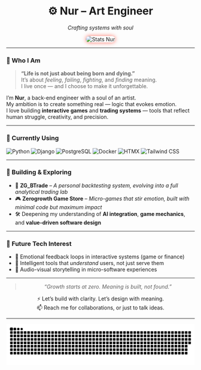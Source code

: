 <div align="center">

# ⚙️ **Nur – Art Engineer**  
*Crafting systems with soul*

<img 
  src="https://github-readme-stats.vercel.app/api?username=nurhabibassolihudin&show_icons=true&theme=radical&title_color=ff6f61&icon_color=ffb86b&text_color=ffffff&bg_color=0d1117" 
  alt="Stats Nur" 
  style="border-radius: 12px; box-shadow: 0 0 12px #ff6f61;" 
/>

</div>

---

### 🎯 Who I Am

> **“Life is not just about being born and dying.”**  
> It’s about *feeling*, *failing*, *fighting*, and *finding* meaning.  
> I live once — and I choose to make it unforgettable.

I’m **Nur**, a back-end engineer with a soul of an artist.  
My ambition is to create something real — logic that evokes emotion.  
I love building **interactive games** and **trading systems** — tools that reflect human struggle, creativity, and precision.

---

### 🔧 Currently Using

![Python](https://img.shields.io/badge/Python-3.x-3776AB?style=for-the-badge&logo=python&logoColor=white)
![Django](https://img.shields.io/badge/Django-Framework-092E20?style=for-the-badge&logo=django&logoColor=white)
![PostgreSQL](https://img.shields.io/badge/PostgreSQL-Database-316192?style=for-the-badge&logo=postgresql&logoColor=white)
![Docker](https://img.shields.io/badge/Docker-Container-2496ED?style=for-the-badge&logo=docker&logoColor=white)
![HTMX](https://img.shields.io/badge/HTMX-Django--Friendly-E34F26?style=for-the-badge&logo=html5&logoColor=white)
![Tailwind CSS](https://img.shields.io/badge/TailwindCSS-Utility-38B2AC?style=for-the-badge&logo=tailwind-css&logoColor=white)

---

### 🧪 Building & Exploring

- 🧠 **ZG_BTrade** – *A personal backtesting system, evolving into a full analytical trading lab*
- 🎮 **Zerogrowth Game Store** – *Micro-games that stir emotion, built with minimal code but maximum impact*
- 🛠️ Deepening my understanding of **AI integration**, **game mechanics**, and **value-driven software design**

---

### 🔭 Future Tech Interest

- 🧬 Emotional feedback loops in interactive systems (game or finance)
- 🧠 Intelligent tools that *understand* users, not just serve them
- 🎨 Audio-visual storytelling in micro-software experiences

---

<div align="center">

> *“Growth starts at zero. Meaning is built, not found.”*  

⚡ Let’s build with clarity. Let’s design with meaning.  
📫 Reach me for collaborations, or just to talk ideas.

</div>

---

![snake gif](https://github.com/nurhabibassolihudin/nurhabibassolihudin/blob/output/github-contribution-grid-snake.svg)
